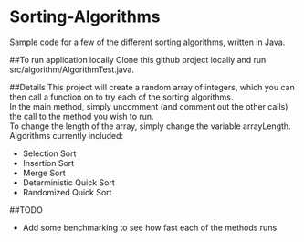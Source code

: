 # Sorting-Algorithms
Sample code for a few of the different sorting algorithms, written in Java.

##To run application locally
Clone this github project locally and run src/algorithm/AlgorithmTest.java.

##Details
This project will create a random array of integers, which you can then call a function on to try each of the sorting algorithms.  
In the main method, simply uncomment (and comment out the other calls) the call to the method you wish to run.  
To change the length of the array, simply change the variable arrayLength.  
Algorithms currently included:  
* Selection Sort
* Insertion Sort
* Merge Sort
* Deterministic Quick Sort
* Randomized Quick Sort

##TODO
* Add some benchmarking to see how fast each of the methods runs
